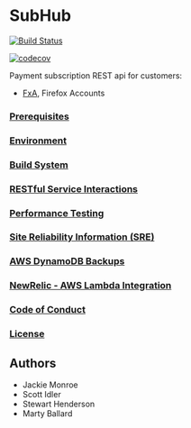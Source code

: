 # SubHub

[![Build Status](https://travis-ci.org/mozilla/subhub.svg?branch=master)](https://travis-ci.org/mozilla/subhub)


[![codecov](https://codecov.io/gh/mozilla/subhub/branch/master/graph/badge.svg)](https://codecov.io/gh/mozilla/subhub)


Payment subscription REST api for customers:
- [FxA](https://github.com/mozilla/fxa), Firefox Accounts

### [Prerequisites](./doc/prerequisites.md)

### [Environment](./docs/environment.md)

### [Build System](./docs/doit.md)

### [RESTful Service Interactions](./docs/rest.md)

### [Performance Testing](./{sub,hub}/tests/performance/README.md)

### [Site Reliability Information (SRE)](./docs/sre_info.md)

### [AWS DynamoDB Backups](./docs/backups.md)

### [NewRelic - AWS Lambda Integration](./bin/new-relic/README.md)

### [Code of Conduct](./CODE_OF_CONDUCT.md)

### [License](./LICENSE.md)

## Authors

* Jackie Monroe
* Scott Idler
* Stewart Henderson
* Marty Ballard
